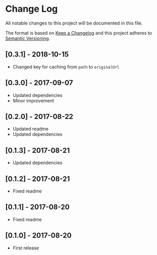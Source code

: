 # Change Log
All notable changes to this project will be documented in this file.

The format is based on [Keep a Changelog](http://keepachangelog.com/)
and this project adheres to [Semantic Versioning](http://semver.org/).

## [0.3.1] - 2018-10-15
- Changed key for caching from `path` to `originalUrl`

## [0.3.0] - 2017-09-07
- Updated dependencies
- Minor improvement

## [0.2.0] - 2017-08-22
- Updated readme
- Updated dependencies

## [0.1.3] - 2017-08-21
- Updated dependencies

## [0.1.2] - 2017-08-21
- Fixed readme

## [0.1.1] - 2017-08-20
- Fixed readme

## [0.1.0] - 2017-08-20
- First release